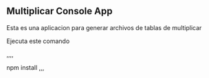 ## Multiplicar Console App

Esta es una aplicacion para generar archivos de tablas de multiplicar

Ejecuta este comando

,,,,

npm install
,,,